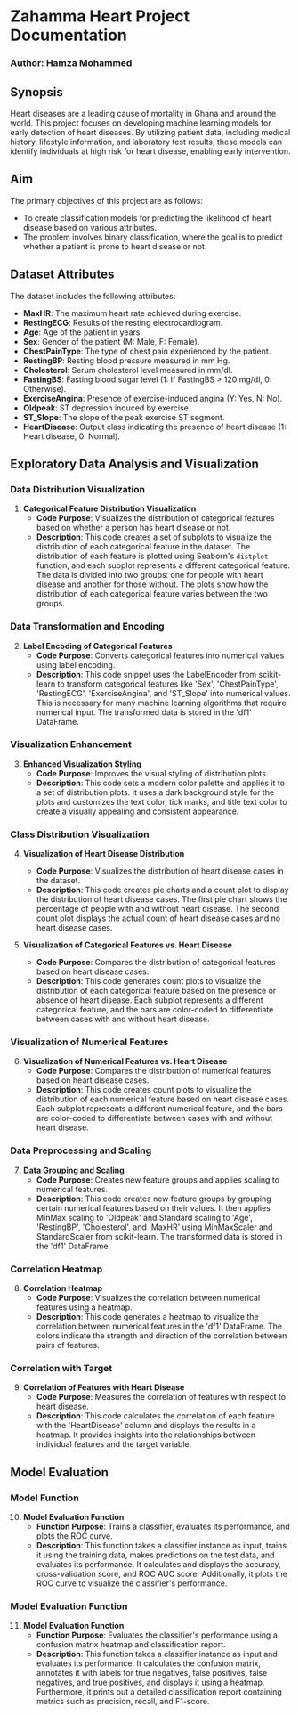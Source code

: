 # Zahamma Heart Project Documentation

### Author: Hamza Mohammed


## Synopsis

Heart diseases are a leading cause of mortality in Ghana and around the world. This project focuses on developing machine learning models for early detection of heart diseases. By utilizing patient data, including medical history, lifestyle information, and laboratory test results, these models can identify individuals at high risk for heart disease, enabling early intervention.

## Aim

The primary objectives of this project are as follows:
- To create classification models for predicting the likelihood of heart disease based on various attributes.
- The problem involves binary classification, where the goal is to predict whether a patient is prone to heart disease or not.

## Dataset Attributes

The dataset includes the following attributes:

- **MaxHR**: The maximum heart rate achieved during exercise.
- **RestingECG**: Results of the resting electrocardiogram.
- **Age**: Age of the patient in years.
- **Sex**: Gender of the patient (M: Male, F: Female).
- **ChestPainType**: The type of chest pain experienced by the patient.
- **RestingBP**: Resting blood pressure measured in mm Hg.
- **Cholesterol**: Serum cholesterol level measured in mm/dl.
- **FastingBS**: Fasting blood sugar level (1: If FastingBS > 120 mg/dl, 0: Otherwise).
- **ExerciseAngina**: Presence of exercise-induced angina (Y: Yes, N: No).
- **Oldpeak**: ST depression induced by exercise.
- **ST_Slope**: The slope of the peak exercise ST segment.
- **HeartDisease**: Output class indicating the presence of heart disease (1: Heart disease, 0: Normal).




## Exploratory Data Analysis and Visualization

### Data Distribution Visualization

1. **Categorical Feature Distribution Visualization**
   - **Code Purpose**: Visualizes the distribution of categorical features based on whether a person has heart disease or not.
   - **Description**: This code creates a set of subplots to visualize the distribution of each categorical feature in the dataset. The distribution of each feature is plotted using Seaborn's `distplot` function, and each subplot represents a different categorical feature. The data is divided into two groups: one for people with heart disease and another for those without. The plots show how the distribution of each categorical feature varies between the two groups.

### Data Transformation and Encoding

2. **Label Encoding of Categorical Features**
   - **Code Purpose**: Converts categorical features into numerical values using label encoding.
   - **Description**: This code snippet uses the LabelEncoder from scikit-learn to transform categorical features like 'Sex', 'ChestPainType', 'RestingECG', 'ExerciseAngina', and 'ST_Slope' into numerical values. This is necessary for many machine learning algorithms that require numerical input. The transformed data is stored in the 'df1' DataFrame.

### Visualization Enhancement

3. **Enhanced Visualization Styling**
   - **Code Purpose**: Improves the visual styling of distribution plots.
   - **Description**: This code sets a modern color palette and applies it to a set of distribution plots. It uses a dark background style for the plots and customizes the text color, tick marks, and title text color to create a visually appealing and consistent appearance.

### Class Distribution Visualization

4. **Visualization of Heart Disease Distribution**
   - **Code Purpose**: Visualizes the distribution of heart disease cases in the dataset.
   - **Description**: This code creates pie charts and a count plot to display the distribution of heart disease cases. The first pie chart shows the percentage of people with and without heart disease. The second count plot displays the actual count of heart disease cases and no heart disease cases.

5. **Visualization of Categorical Features vs. Heart Disease**
   - **Code Purpose**: Compares the distribution of categorical features based on heart disease cases.
   - **Description**: This code generates count plots to visualize the distribution of each categorical feature based on the presence or absence of heart disease. Each subplot represents a different categorical feature, and the bars are color-coded to differentiate between cases with and without heart disease.

### Visualization of Numerical Features

6. **Visualization of Numerical Features vs. Heart Disease**
   - **Code Purpose**: Compares the distribution of numerical features based on heart disease cases.
   - **Description**: This code creates count plots to visualize the distribution of each numerical feature based on heart disease cases. Each subplot represents a different numerical feature, and the bars are color-coded to differentiate between cases with and without heart disease.

### Data Preprocessing and Scaling

7. **Data Grouping and Scaling**
   - **Code Purpose**: Creates new feature groups and applies scaling to numerical features.
   - **Description**: This code creates new feature groups by grouping certain numerical features based on their values. It then applies MinMax scaling to 'Oldpeak' and Standard scaling to 'Age', 'RestingBP', 'Cholesterol', and 'MaxHR' using MinMaxScaler and StandardScaler from scikit-learn. The transformed data is stored in the 'df1' DataFrame.

### Correlation Heatmap

8. **Correlation Heatmap**
   - **Code Purpose**: Visualizes the correlation between numerical features using a heatmap.
   - **Description**: This code generates a heatmap to visualize the correlation between numerical features in the 'df1' DataFrame. The colors indicate the strength and direction of the correlation between pairs of features.

### Correlation with Target

9. **Correlation of Features with Heart Disease**
   - **Code Purpose**: Measures the correlation of features with respect to heart disease.
   - **Description**: This code calculates the correlation of each feature with the 'HeartDisease' column and displays the results in a heatmap. It provides insights into the relationships between individual features and the target variable.

## Model Evaluation

### Model Function

10. **Model Evaluation Function**
    - **Function Purpose**: Trains a classifier, evaluates its performance, and plots the ROC curve.
    - **Description**: This function takes a classifier instance as input, trains it using the training data, makes predictions on the test data, and evaluates its performance. It calculates and displays the accuracy, cross-validation score, and ROC AUC score. Additionally, it plots the ROC curve to visualize the classifier's performance.

### Model Evaluation Function

11. **Model Evaluation Function**
    - **Function Purpose**: Evaluates the classifier's performance using a confusion matrix heatmap and classification report.
    - **Description**: This function takes a classifier instance as input and evaluates its performance. It calculates the confusion matrix, annotates it with labels for true negatives, false positives, false negatives, and true positives, and displays it using a heatmap. Furthermore, it prints out a detailed classification report containing metrics such as precision, recall, and F1-score.

